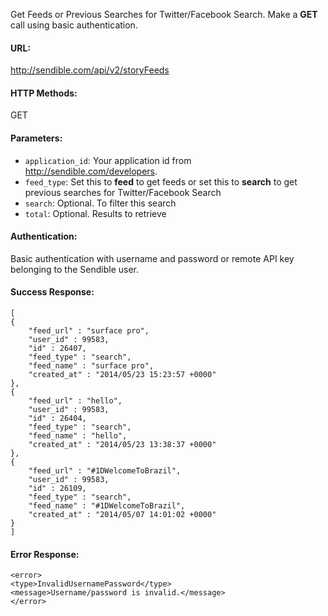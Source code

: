 Get Feeds or Previous Searches for Twitter/Facebook Search.
Make a **GET** call using basic authentication.

#### URL: ####
http://sendible.com/api/v2/storyFeeds
#### HTTP Methods: ####
GET

#### Parameters: ####
  * `application_id`: Your application id from http://sendible.com/developers.
  * `feed_type`: Set this to **feed** to get feeds or set this to **search** to get previous searches for Twitter/Facebook Search
  * `search`: Optional. To filter this search
  * `total`: Optional. Results to retrieve

#### Authentication: ####
Basic authentication with username and password or remote API key belonging to the Sendible user.

#### Success Response: ####
```
[
{
	"feed_url" : "surface pro",
	"user_id" : 99583,
	"id" : 26407,
	"feed_type" : "search",
	"feed_name" : "surface pro",
	"created_at" : "2014/05/23 15:23:57 +0000"
},
{
	"feed_url" : "hello",
	"user_id" : 99583,
	"id" : 26404,
	"feed_type" : "search",
	"feed_name" : "hello",
	"created_at" : "2014/05/23 13:38:37 +0000"
},
{
	"feed_url" : "#1DWelcomeToBrazil",
	"user_id" : 99583,
	"id" : 26109,
	"feed_type" : "search",
	"feed_name" : "#1DWelcomeToBrazil",
	"created_at" : "2014/05/07 14:01:02 +0000"
}
]
```

#### Error Response: ####
```
<error>
<type>InvalidUsernamePassword</type>
<message>Username/password is invalid.</message>
</error>
```